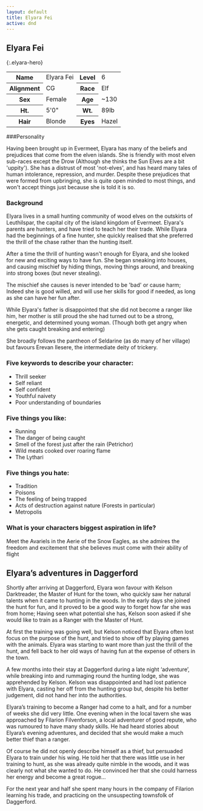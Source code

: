 ```yaml
---
layout: default
title: Elyara Fei
active: dnd
---
```


## Elyara Fei
{:.elyara-hero}

<table>
  <tr><th>Name</th><td>Elyara Fei</td><th>Level</th><td>6</td></tr>
  <tr><th>Alignment</th><td>CG</td><th>Race</th><td>Elf</td></tr>
  <tr><th>Sex</th><td>Female</td><th>Age</th><td>~130</td></tr>
  <tr><th>Ht.</th><td>5'0"</td><th>Wt.</th><td>89lb</td></tr>
  <tr><th>Hair</th><td>Blonde</td><th>Eyes</th><td>Hazel</td></tr>
</table>

###Personality

Having been brought up in Evermeet, Elyara has many of the beliefs and prejudices that come from the elven islands. She is friendly with most elven sub-races except the Drow (Although she thinks the Sun Elves are a bit 'uppity'). She has a distrust of most 'not-elves', and has heard many tales of human intolerance, repression, and murder. Despite these prejudices that were formed from upbringing, she is quite open minded to most things, and won't accept things just because she is told it is so.

### Background

Elyara lives in a small hunting community of wood elves on the outskirts of Leuthilspar, the capital city of the island kingdom of Evermeet. Elyara's parents are hunters, and have tried to teach her their trade. While Elyara had the beginnings of a fine hunter, she quickly realised that she preferred the thrill of the chase rather than the hunting itself.

After a time the thrill of hunting wasn't enough for Elyara, and she looked for new and exciting ways to have fun. She began sneaking into houses, and causing mischief by hiding things, moving things around, and breaking into strong boxes (but never stealing).

The mischief she causes is never intended to be 'bad' or cause harm; Indeed she is good willed, and will use her skills for good if needed, as long as she can have her fun after.

While Elyara's father is disappointed that she did not become a ranger like him, her mother is still proud the she had turned out to be a strong, energetic, and determined young woman. (Though both get angry when she gets caught breaking and entering)

She broadly follows the pantheon of Seldarine (as do many of her village) but favours Erevan Ilesere, the intermediate deity of trickery.

### Five keywords to describe your character:

 - Thrill seeker
 - Self reliant
 - Self confident
 - Youthful naivety
 - Poor understanding of boundaries

### Five things you like:

 - Running
 - The danger of being caught
 - Smell of the forest just after the rain (Petrichor)
 - Wild meats cooked over roaring flame
 - The Lythari

### Five things you hate:

 - Tradition
 - Poisons
 - The feeling of being trapped
 - Acts of destruction against nature (Forests in particular)
 - Metropolis

### What is your characters biggest aspiration in life?

Meet the Avariels in the Aerie of the Snow Eagles, as she admires the freedom and excitement that she believes must come with their ability of flight


## Elyara’s adventures in Daggerford

Shortly after arriving at Daggerford, Elyara won favour with Kelson Darktreader, the Master of Hunt for the town, who quickly saw her natural talents when it came to hunting in the woods. In the early days she joined the hunt for fun, and it proved to be a good way to forget how far she was from home; Having seen what potential she has, Kelson soon asked if she would like to train as a Ranger with the Master of Hunt.

At first the training was going well, but Kelson noticed that Elyara often lost focus on the purpose of the hunt, and tried to show off by playing games with the animals. Elyara was starting to want more than just the thrill of the hunt, and fell back to her old ways of having fun at the expense of others in the town.

A few months into their stay at Daggerford during a late night ‘adventure’, while breaking into and rummaging round the hunting lodge, she was apprehended by Kelson. Kelson was disappointed and had lost patience with Elyara, casting her off from the hunting group but, despite his better judgement, did not hand her into the authorities.

Elyara’s training to become a Ranger had come to a halt, and for a number of weeks she did very little. One evening when in the local tavern she was approached by Filarion Filvenforson, a local adventurer of good repute, who was rumoured to have many shady skills. He had heard stories about Elyara’s evening adventures, and decided that she would make a much better thief than a ranger.

Of course he did not openly describe himself as a thief, but persuaded Elyara to train under his wing. He told her that there was little use in her training to hunt, as she was already quite nimble in the woods, and it was clearly not what she wanted to do. He convinced her that she could harness her energy and become a great rogue...

For the next year and half she spent many hours in the company of Filarion learning his trade, and practicing on the unsuspecting townsfolk of Daggerford.